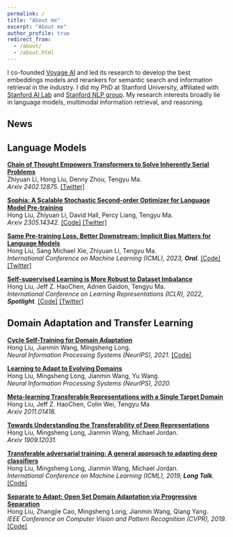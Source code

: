 ```yaml
---
permalink: /
title: "About me"
excerpt: "About me"
author_profile: true
redirect_from: 
  - /about/
  - /about.html
---
```





I co-founded [Voyage AI](https://www.voyageai.com) and led its research to develop the best embeddings models and rerankers for semantic search and information retrieval in the industry. I did my PhD at Stanford University, affiliated with [Stanford AI Lab](https://ai.stanford.edu) and [Stanford NLP group](https://nlp.stanford.edu). My research interests broadly lie in language models, multimodal information retrieval, and reasoning.

## News



## Language Models

<b>[Chain of Thought Empowers Transformers to Solve Inherently Serial Problems](https://arxiv.org/abs/2402.12875)</b> <br> Zhiyuan Li, Hong Liu, Denny Zhou, Tengyu Ma. <br> <i>Arxiv 2402.12875.</i> [[Twitter]](https://x.com/denny_zhou/status/1835761801453306089)


<b>[Sophia: A Scalable Stochastic Second-order Optimizer for Language Model Pre-training](https://arxiv.org/pdf/2305.14342)</b> <br> Hong Liu, Zhiyuan Li, David Hall, Percy Liang, Tengyu Ma. <br> <i>Arxiv 2305.14342.</i> [[Code]](https://github.com/Liuhong99/Sophia) [[Twitter]](https://twitter.com/tengyuma/status/1661412995430219786)

<b>[Same Pre-training Loss, Better Downstream: Implicit Bias Matters for Language Models](https://arxiv.org/pdf/2210.14199)</b> <br> Hong Liu, Sang Michael Xie, Zhiyuan Li, Tengyu Ma. <br><i>International Conference on Machine Learning (ICML), 2023, <b>Oral</b>.</i> [[Code]](https://github.com/Liuhong99/implicitbiasmlmcode) [[Twitter]](https://twitter.com/tengyuma/status/1593328919624617985) 

<b>[Self-supervised Learning is More Robust to Dataset Imbalance](https://arxiv.org/pdf/2110.05025)</b> <br> Hong Liu, Jeff Z. HaoChen, Adrien Gaidon, Tengyu Ma. <br><i>International Conference on Learning Representations (ICLR), 2022, <b>Spotlight</b>.</i> [[Code]](https://github.com/Liuhong99/Imbalanced-SSL) [[Twitter]](https://twitter.com/tengyuma/status/1448335906524606464) 


## Domain Adaptation and Transfer Learning

<b>[Cycle Self-Training for Domain Adaptation](https://proceedings.neurips.cc/paper/2021/file/c1fea270c48e8079d8ddf7d06d26ab52-Paper.pdf)</b> <br> Hong Liu, Jianmin Wang, Mingsheng Long. <br><i>Neural Information Processing Systems (NeurIPS), 2021.</i> [[Code]](https://github.com/Liuhong99/CST) 

<b>[Learning to Adapt to Evolving Domains](https://proceedings.neurips.cc/paper/2020/file/fd69dbe29f156a7ef876a40a94f65599-Paper.pdf)</b> <br> Hong Liu, Mingsheng Long, Jianmin Wang, Yu Wang. <br><i>Neural Information Processing Systems (NeurIPS), 2020.</i> 

<b>[Meta-learning Transferable Representations with a Single Target Domain](https://arxiv.org/pdf/2011.01418)</b> <br> Hong Liu, Jeff Z. HaoChen, Colin Wei, Tengyu Ma <br><i>Arxiv 2011.01418.</i> 

<b>[Towards Understanding the Transferability of Deep Representations](https://arxiv.org/pdf/1909.12031)</b> <br> Hong Liu, Mingsheng Long, Jianmin Wang, Michael Jordan. <br><i>Arxiv 1909.12031.</i> 

<b>[Transferable adversarial training: A general approach to adapting deep classifiers](http://proceedings.mlr.press/v97/liu19b/liu19b.pdf)</b> <br> Hong Liu, Mingsheng Long, Jianmin Wang, Michael Jordan. <br><i>International Conference on Machine Learning (ICML), 2019, <b>Long Talk</b>.</i> [[Code]](https://github.com/Liuhong99/Transferable-Adversarial-Training) 

<b>[Separate to Adapt: Open Set Domain Adaptation via Progressive Separation](http://openaccess.thecvf.com/content_CVPR_2019/papers/Liu_Separate_to_Adapt_Open_Set_Domain_Adaptation_via_Progressive_Separation_CVPR_2019_paper.pdf)</b> <br> Hong Liu, Zhangjie Cao, Mingsheng Long, Jianmin Wang, Qiang Yang. <br> <i>IEEE Conference on Computer Vision and Pattern Recognition (CVPR), 2019.</i> [[Code]](https://github.com/Liuhong99/Separate_to_Adapt) 